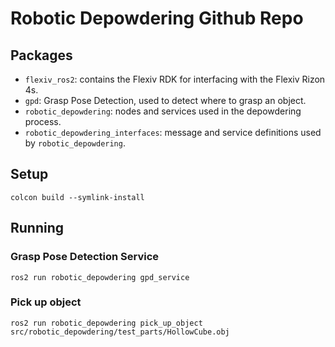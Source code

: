 # Robotic Depowdering Github Repo

## Packages
- ```flexiv_ros2```: contains the Flexiv RDK for interfacing with the Flexiv Rizon 4s.
- ```gpd```: Grasp Pose Detection, used to detect where to grasp an object.
- ```robotic_depowdering```: nodes and services used in the depowdering process.
- ```robotic_depowdering_interfaces```: message and service definitions used by ```robotic_depowdering```.

## Setup
```colcon build --symlink-install```

## Running
### Grasp Pose Detection Service
```ros2 run robotic_depowdering gpd_service```
### Pick up object
```ros2 run robotic_depowdering pick_up_object src/robotic_depowdering/test_parts/HollowCube.obj```